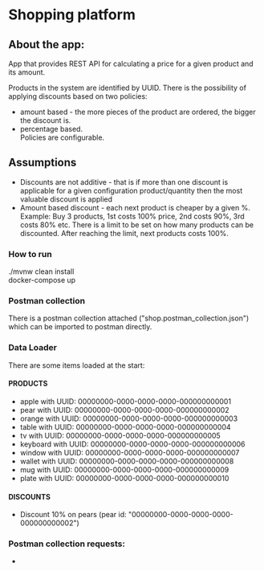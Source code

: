 # Shopping platform

## About the app:
App that provides REST API for calculating a price for a given product and its amount.<br>

Products in the system are identified by UUID. There is the possibility of applying discounts based on two policies:
* amount based - the more pieces of the product are ordered, the bigger the discount is.
* percentage based. <br>
Policies are configurable.

## Assumptions
* Discounts are not additive - that is if more than one discount is applicable for a given configuration product/quantity then the most valuable discount is applied
* Amount based discount - each next product is cheaper by a given %. Example: Buy 3 products, 1st costs 100% price, 2nd costs 90%, 3rd costs 80% etc. There is a limit to be set on how many products can be discounted. After reaching the limit, next products costs 100%.

### How to run
./mvnw clean install<br>
docker-compose up

### Postman collection
There is a postman collection attached ("shop.postman_collection.json") which can be imported to postman directly. 

### Data Loader
There are some items loaded at the start:
#### PRODUCTS
* apple with UUID: 00000000-0000-0000-0000-000000000001
* pear with UUID: 00000000-0000-0000-0000-000000000002
* orange with UUID: 00000000-0000-0000-0000-000000000003
* table with UUID: 00000000-0000-0000-0000-000000000004
* tv with UUID: 00000000-0000-0000-0000-000000000005
* keyboard with UUID: 00000000-0000-0000-0000-000000000006
* window with UUID: 00000000-0000-0000-0000-000000000007
* wallet with UUID: 00000000-0000-0000-0000-000000000008
* mug with UUID: 00000000-0000-0000-0000-000000000009
* plate with UUID: 00000000-0000-0000-0000-000000000010
#### DISCOUNTS
* Discount 10% on pears (pear id: "00000000-0000-0000-0000-000000000002")

### Postman collection requests:
* 
